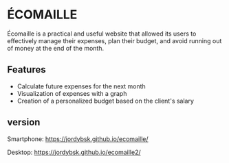 # ÉCOMAILLE

Écomaille is a practical and useful website that allowed its users to effectively manage their expenses, plan their budget, and avoid running out of money at the end of the month.

## Features

- Calculate future expenses for the next month
- Visualization of expenses with a graph
- Creation of a personalized budget based on the client's salary

## version
Smartphone: https://jordybsk.github.io/ecomaille/

Desktop: https://jordybsk.github.io/ecomaille2/


